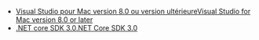 * [<span data-ttu-id="a35e5-101">Visual Studio pour Mac version 8.0 ou version ultérieure</span><span class="sxs-lookup"><span data-stu-id="a35e5-101">Visual Studio for Mac version 8.0 or later</span></span>](https://visualstudio.microsoft.com/vs/mac/)
* [<span data-ttu-id="a35e5-102">.NET core SDK 3.0</span><span class="sxs-lookup"><span data-stu-id="a35e5-102">.NET Core SDK 3.0</span></span>](https://dotnet.microsoft.com/download/dotnet-core/3.0)
